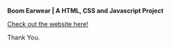 <b> Boom Earwear | A HTML, CSS and Javascript Project </b>

<a href="https://projeto1.freecluster.eu" target="_blank">Check out the website here!</a> 

Thank You.

